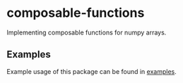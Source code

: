 # composable-functions
Implementing composable functions for numpy arrays.

## Examples
Example usage of this package can be found in [examples](examples).